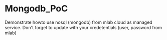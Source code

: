# Mongodb_PoC
Demonstrate howto use nosql (mongodb) from mlab cloud as managed service. 
Don't forget to update with your credetentials (user, password from mlab)
